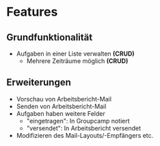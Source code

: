 # Features

## Grundfunktionalität

 * Aufgaben in einer Liste verwalten __(CRUD)__
    * Mehrere Zeiträume möglich __(CRUD)__

## Erweiterungen

 * Vorschau von Arbeitsbericht-Mail
 * Senden von Arbeitsbericht-Mail
 * Aufgaben haben weitere Felder
    * "eingetragen": In Groupcamp notiert
    * "versendet": In Arbeitsbericht versendet
 * Modifizieren des Mail-Layouts/-Empfängers etc.
